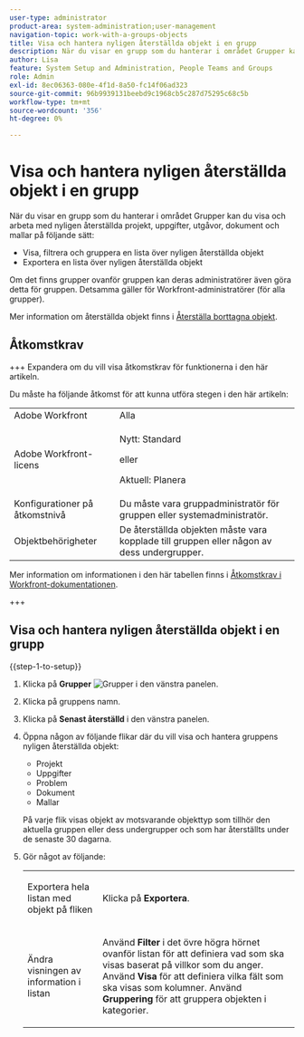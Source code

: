```yaml
---
user-type: administrator
product-area: system-administration;user-management
navigation-topic: work-with-a-groups-objects
title: Visa och hantera nyligen återställda objekt i en grupp
description: När du visar en grupp som du hanterar i området Grupper kan du visa, dela, gruppera och återställa dess nyligen återställda arbetsobjekt, dokument och mallar.
author: Lisa
feature: System Setup and Administration, People Teams and Groups
role: Admin
exl-id: 8ec06363-080e-4f1d-8a50-fc14f06ad323
source-git-commit: 96b9939131beebd9c1968cb5c287d75295c68c5b
workflow-type: tm+mt
source-wordcount: '356'
ht-degree: 0%

---
```


# Visa och hantera nyligen återställda objekt i en grupp

När du visar en grupp som du hanterar i området Grupper kan du visa och arbeta med nyligen återställda projekt, uppgifter, utgåvor, dokument och mallar på följande sätt:

* Visa, filtrera och gruppera en lista över nyligen återställda objekt
* Exportera en lista över nyligen återställda objekt

Om det finns grupper ovanför gruppen kan deras administratörer även göra detta för gruppen. Detsamma gäller för Workfront-administratörer (för alla grupper).

Mer information om återställda objekt finns i [Återställa borttagna objekt](../../../administration-and-setup/manage-workfront/manage-deleted-items/restore-deleted-items.md).

## Åtkomstkrav

+++ Expandera om du vill visa åtkomstkrav för funktionerna i den här artikeln.

Du måste ha följande åtkomst för att kunna utföra stegen i den här artikeln:

<table style="table-layout:auto"> 
 <col> 
 <col> 
 <tbody> 
  <tr> 
   <td role="rowheader">Adobe Workfront</td> 
   <td>Alla</td> 
  </tr> 
  <tr> 
   <td role="rowheader">Adobe Workfront-licens</td>
   <td><p>Nytt: Standard</p>
       <p>eller</p>
       <p>Aktuell: Planera</p></td>
  <tr> 
   <td role="rowheader">Konfigurationer på åtkomstnivå</td> 
   <td>Du måste vara gruppadministratör för gruppen eller systemadministratör.</td>
  </tr>
  <tr> 
   <td role="rowheader">Objektbehörigheter</td>
   <td>De återställda objekten måste vara kopplade till gruppen eller någon av dess undergrupper.</td> 
  </tr> 
  </tr> 
 </tbody> 
</table>

Mer information om informationen i den här tabellen finns i [Åtkomstkrav i Workfront-dokumentationen](/help/quicksilver/administration-and-setup/add-users/access-levels-and-object-permissions/access-level-requirements-in-documentation.md).

+++

## Visa och hantera nyligen återställda objekt i en grupp

{{step-1-to-setup}}

1. Klicka på **Grupper** ![Grupper](assets/groups-icon.png) i den vänstra panelen.

1. Klicka på gruppens namn.
1. Klicka på **Senast återställd** i den vänstra panelen.
1. Öppna någon av följande flikar där du vill visa och hantera gruppens nyligen återställda objekt:

   * Projekt
   * Uppgifter
   * Problem
   * Dokument
   * Mallar

   På varje flik visas objekt av motsvarande objekttyp som tillhör den aktuella gruppen eller dess undergrupper och som har återställts under de senaste 30 dagarna.

1. Gör något av följande:

   <table style="table-layout:auto"> 
    <col> 
    <col> 
    <tbody> 
     <tr> 
      <td role="rowheader"> <p>Exportera hela listan med objekt på fliken</p> </td> 
      <td> <p>Klicka på <strong>Exportera</strong>.</p> </td> 
     </tr> 
     <tr data-mc-conditions=""> 
      <td role="rowheader"> <p>Ändra visningen av information i listan</p> </td> 
      <td> <p>Använd <strong>Filter</strong> i det övre högra hörnet ovanför listan för att definiera vad som ska visas baserat på villkor som du anger. Använd <strong>Visa</strong> för att definiera vilka fält som ska visas som kolumner. Använd <strong>Gruppering</strong> för att gruppera objekten i kategorier.</p> </td> 
     </tr> 
    </tbody> 
   </table>

